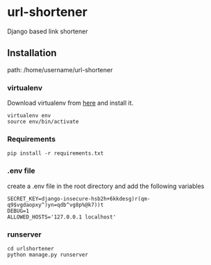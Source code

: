 # url-shortener
Django based link shortener

## Installation

path: /home/username/url-shortener
### virtualenv
Download virtualenv from [here](https://pypi.org/project/virtualenv/) and install it.
```
virtualenv env
source env/bin/activate
```

### Requirements
```
pip install -r requirements.txt
```

### .env file

create a .env file in the root directory and add the following variables

```
SECRET_KEY=django-insecure-hsb2h+6kkdesg)r(qm-q9$vgdaopxy^)yn=qdb^vg8p%@k7))t
DEBUG=1
ALLOWED_HOSTS='127.0.0.1 localhost'
```

### runserver
```
cd urlshortener
python manage.py runserver
```